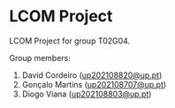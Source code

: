 # LCOM Project

LCOM Project for group T02G04.

Group members:

1. David Cordeiro (up202108820@up.pt)
2. Gonçalo Martins (up202108707@up.pt)
3. Diogo Viana (up202108803@up.pt)
